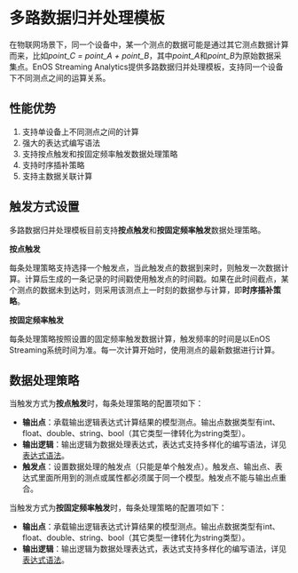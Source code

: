 # 多路数据归并处理模板
在物联网场景下，同一个设备中，某一个测点的数据可能是通过其它测点数据计算而来，比如*point_C = point_A + point_B*，其中*point_A*和*point_B*为原始数据采集点。EnOS  Streaming Analytics提供多路数据归并处理模板，支持同一个设备下不同测点之间的运算关系。

## 性能优势
1. 支持单设备上不同测点之间的计算
2. 强大的表达式编写语法
3. 支持按点触发和按固定频率触发数据处理策略
4. 支持时序插补策略
5. 支持主数据关联计算

<!--

## 数据源

参与计算的多路数据必须属于同一个设备模型，可以是资产的模型测点和属性。在编写数据处理算法表达式时，需要使用已配置的模型测点和属性。数据源设置方法如下：

- 支持添加多个需要处理的资产模型
- 每个模型下可选择多个需要用到的测点和属性

-->

## 触发方式设置

多路数据归并处理模板目前支持**按点触发**和**按固定频率触发**数据处理策略。

**按点触发**

每条处理策略支持选择一个触发点，当此触发点的数据到来时，则触发一次数据计算。计算后生成的一条记录的时间戳使用触发点的时间戳。如果在此时间截点，某个测点的数据未到达时，则采用该测点上一时刻的数据参与计算，即**时序插补策略**。

**按固定频率触发**

每条处理策略按照设置的固定频率触发数据计算，触发频率的时间是以EnOS Streaming系统时间为准。每一次计算开始时，使用测点的最新数据进行计算。

## 数据处理策略
当触发方式为**按点触发**时，每条处理策略的配置项如下：

- **输出点**：承载输出逻辑表达式计算结果的模型测点。输出点数据类型有int、float、double、string、bool（其它类型一律转化为string类型）。
- **输出逻辑**：输出逻辑为数据处理表达式，表达式支持多样化的编写语法，详见[表达式语法](../reference/statement_syntax)。
- **触发点**：设置数据处理的触发点（只能是单个触发点）。触发点、输出点、表达式里面所用到的测点或属性都必须属于同一个模型。触发点不能与输出点重合。

当触发方式为**按固定频率触发**时，每条处理策略的配置项如下：

- **输出点**：承载输出逻辑表达式计算结果的模型测点。输出点数据类型有int、float、double、string、bool（其它类型一律转化为string类型）。
- **输出逻辑**：输出逻辑为数据处理表达式，表达式支持多样化的编写语法，详见[表达式语法](../reference/statement_syntax)。














